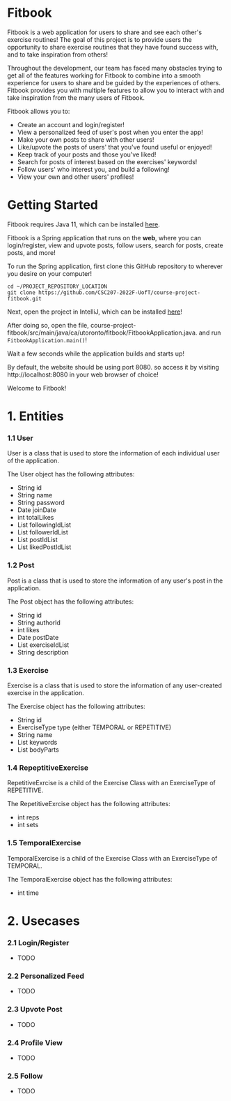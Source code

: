 # Fitbook

Fitbook is a web application for users to share and see each other's exercise routines! The goal of this project is to provide users the opportunity to share exercise routines that they have found success with, and to take inspiration from others!

Throughout the development, our team has faced many obstacles trying to get all of the features working for Fitbook to combine into a smooth experience for users to share and be guided by the experiences of others. Fitbook provides you with multiple features to allow you to interact with and take inspiration from the many users of Fitbook.

Fitbook allows you to:

 - Create an account and login/register!
 - View a personalized feed of user's post when you enter the app!
 - Make your own posts to share with other users!
 - Like/upvote the posts of users' that you've found useful or enjoyed!
 - Keep track of your posts and those you've liked!
 - Search for posts of interest based on the exercises' keywords!
 - Follow users' who interest you, and build a following!
 - View your own and other users' profiles!

# Getting Started
Fitbook requires Java 11, which can be installed [here](oracle.com/java/technologies/downloads/#java11).

Fitbook is a Spring application that runs on the **web**, where you can login/register, view and upvote posts, follow users, search for posts, create posts, and more!

To run the Spring application, first clone this GitHub repository to wherever you desire on your computer!

```shell
cd ~/PROJECT_REPOSITORY_LOCATION
git clone https://github.com/CSC207-2022F-UofT/course-project-fitbook.git
```

Next, open the project in IntelliJ, which can be installed [here](https://www.jetbrains.com/idea/download/#section=mac)!

After doing so, open the file, course-project-fitbook/src/main/java/ca/utoronto/fitbook/FitbookApplication.java. and run `FitbookApplication.main()`!

Wait a few seconds while the application builds and starts up!

By default, the website should be using port 8080. so access it by visiting http://localhost:8080 in your web browser of choice!

Welcome to Fitbook!

# 1. Entities

### 1.1 User

User is a class that is used to store the information of each individual user of the application.

The User object has the following attributes:

- String id
- String name
- String password
- Date joinDate
- int totalLikes
- List<String> followingIdList
- List<String> followerIdList
- List<String> postIdList
- List<String> likedPostIdList

### 1.2 Post

Post is a class that is used to store the information of any user's post in the application.

The Post object has the following attributes:

- String id
- String authorId
- int likes
- Date postDate
- List<String> exerciseIdList
- String description

### 1.3 Exercise

Exercise is a class that is used to store the information of any user-created exercise in the application.

The Exercise object has the following attributes:

- String id
- ExerciseType type   (either TEMPORAL or REPETITIVE)
- String name
- List<String> keywords
- List<String> bodyParts

### 1.4 RepeptitiveExercise
 
RepetitiveExrcise is a child of the Exercise Class with an ExerciseType of REPETITIVE.
 
The RepetitiveExrcise object has the following attributes:
 
- int reps
- int sets

### 1.5 TemporalExercise
 
TemporalExercise is a child of the Exercise Class with an ExerciseType of TEMPORAL.
 
 The TemporalExercise object has the following attributes:
- int time

# 2. Usecases

### 2.1 Login/Register
 - TODO

### 2.2 Personalized Feed
- TODO

### 2.3 Upvote Post
- TODO

### 2.4 Profile View
- TODO

### 2.5 Follow
- TODO
